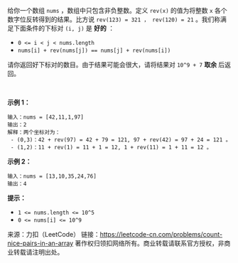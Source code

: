 给你一个数组 ```nums``` ，数组中只包含非负整数。定义 ```rev(x)``` 的值为将整数 ```x``` 各个数字位反转得到的结果。比方说 ```rev(123) = 321 ， rev(120) = 21``` 。我们称满足下面条件的下标对 ```(i, j)``` 是 **好的** ：

* ```0 <= i < j < nums.length```
* ```nums[i] + rev(nums[j]) == nums[j] + rev(nums[i])```

请你返回好下标对的数目。由于结果可能会很大，请将结果对 ```10^9 + 7``` **取余** 后返回。

 

**示例 1：**
```
输入：nums = [42,11,1,97]
输出：2
解释：两个坐标对为：
 - (0,3)：42 + rev(97) = 42 + 79 = 121, 97 + rev(42) = 97 + 24 = 121 。
 - (1,2)：11 + rev(1) = 11 + 1 = 12, 1 + rev(11) = 1 + 11 = 12 。
```
**示例 2：**
```
输入：nums = [13,10,35,24,76]
输出：4
```

**提示：**

* ```1 <= nums.length <= 10^5```
* ```0 <= nums[i] <= 10^9```

来源：力扣（LeetCode）
链接：https://leetcode-cn.com/problems/count-nice-pairs-in-an-array
著作权归领扣网络所有。商业转载请联系官方授权，非商业转载请注明出处。